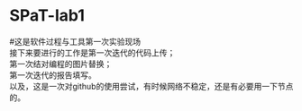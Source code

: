 # SPaT-lab1
#这是软件过程与工具第一次实验现场\
接下来要进行的工作是第一次迭代的代码上传；\
                    第一次结对编程的图片替换；\
                    第一次迭代的报告填写。\
以及，这是一次对github的使用尝试，有时候网络不稳定，还是有必要用一下节点的。
